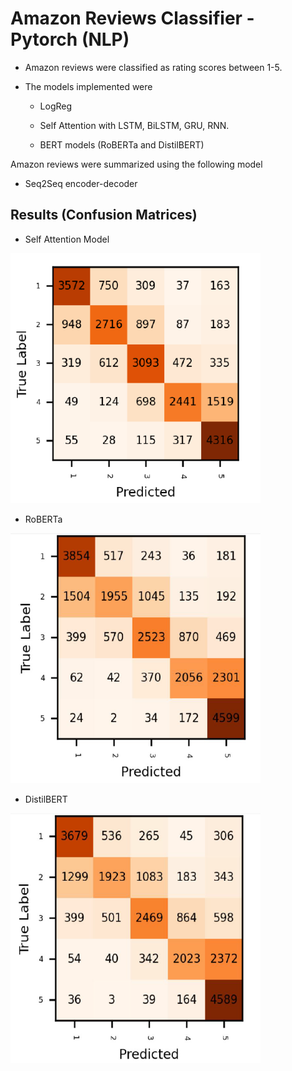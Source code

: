 # Amazon Reviews Classifier - Pytorch (NLP)

- Amazon reviews were classified as rating scores between 1-5.

- The models implemented were
  - LogReg
  - Self Attention with LSTM, BiLSTM, GRU, RNN.
  
  


  
  
  - BERT models (RoBERTa and DistilBERT)

Amazon reviews were summarized using the following model
  - Seq2Seq encoder-decoder
  
  
  
  
## Results (Confusion Matrices)
  
  
  - Self Attention Model
  
  
  <img src="confself.PNG" width="400" height="400"/>


  
  - RoBERTa 
  
  
  <img src="roberta.PNG" width="400" height="400"/>

  
  
  - DistilBERT
  
  
   <img src="distilbert.PNG" width="400" height="400"/>

  
  

  
  
